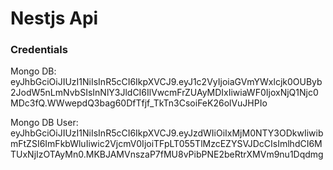 # Nestjs Api

### Credentials

Mongo DB: eyJhbGciOiJIUzI1NiIsInR5cCI6IkpXVCJ9.eyJ1c2VyIjoiaGVmYWxlcjk0OUByb2JodW5nLmNvbSIsInNlY3JldCI6IlVwcmFrZUAyMDIxIiwiaWF0IjoxNjQ1Njc0MDc3fQ.WWwepdQ3bag60DfTfjf_TkTn3CsoiFeK26olVuJHPIo

Mongo DB User: eyJhbGciOiJIUzI1NiIsInR5cCI6IkpXVCJ9.eyJzdWIiOiIxMjM0NTY3ODkwIiwibmFtZSI6ImFkbWluIiwic2VjcmV0IjoiTFpLT055TlMzcEZYSVJDcCIsImlhdCI6MTUxNjIzOTAyMn0.MKBJAMVnszaP7fMU8vPibPNE2beRtrXMVm9nu1Dqdmg
